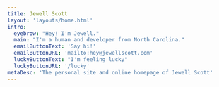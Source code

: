 ```yaml
---
title: Jewell Scott
layout: 'layouts/home.html'
intro: 
  eyebrow: "Hey! I'm Jewell."
  main: "I'm a human and developer from North Carolina."
  emailButtonText: 'Say hi!'
  emailButtonURL: 'mailto:hey@jewellscott.com'
  luckyButtonText: "I'm feeling lucky"
  luckyButtonURL: '/lucky'
metaDesc: 'The personal site and online homepage of Jewell Scott'
---
```

